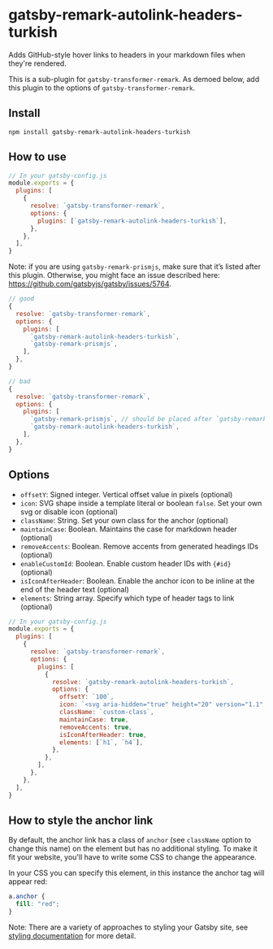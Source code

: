 # gatsby-remark-autolink-headers-turkish

Adds GitHub-style hover links to headers in your markdown files when they're rendered.

This is a sub-plugin for `gatsby-transformer-remark`. As demoed below, add this plugin to the options of `gatsby-transformer-remark`.

## Install

`npm install gatsby-remark-autolink-headers-turkish`

## How to use

```javascript
// In your gatsby-config.js
module.exports = {
  plugins: [
    {
      resolve: `gatsby-transformer-remark`,
      options: {
        plugins: [`gatsby-remark-autolink-headers-turkish`],
      },
    },
  ],
}
```

Note: if you are using `gatsby-remark-prismjs`, make sure that it’s listed after this plugin. Otherwise, you might face an issue described here: https://github.com/gatsbyjs/gatsby/issues/5764.

```javascript
// good
{
  resolve: `gatsby-transformer-remark`,
  options: {
    plugins: [
      `gatsby-remark-autolink-headers-turkish`,
      `gatsby-remark-prismjs`,
    ],
  },
}

// bad
{
  resolve: `gatsby-transformer-remark`,
  options: {
    plugins: [
      `gatsby-remark-prismjs`, // should be placed after `gatsby-remark-autolink-headers`
      `gatsby-remark-autolink-headers-turkish`,
    ],
  },
}
```

## Options

- `offsetY`: Signed integer. Vertical offset value in pixels (optional)
- `icon`: SVG shape inside a template literal or boolean `false`. Set your own svg or disable icon (optional)
- `className`: String. Set your own class for the anchor (optional)
- `maintainCase`: Boolean. Maintains the case for markdown header (optional)
- `removeAccents`: Boolean. Remove accents from generated headings IDs (optional)
- `enableCustomId`: Boolean. Enable custom header IDs with `{#id}` (optional)
- `isIconAfterHeader`: Boolean. Enable the anchor icon to be inline at the end of the header text (optional)
- `elements`: String array. Specify which type of header tags to link (optional)

```javascript
// In your gatsby-config.js
module.exports = {
  plugins: [
    {
      resolve: `gatsby-transformer-remark`,
      options: {
        plugins: [
          {
            resolve: `gatsby-remark-autolink-headers-turkish`,
            options: {
              offsetY: `100`,
              icon: `<svg aria-hidden="true" height="20" version="1.1" viewBox="0 0 16 16" width="20"><path fill-rule="evenodd" d="M4 9h1v1H4c-1.5 0-3-1.69-3-3.5S2.55 3 4 3h4c1.45 0 3 1.69 3 3.5 0 1.41-.91 2.72-2 3.25V8.59c.58-.45 1-1.27 1-2.09C10 5.22 8.98 4 8 4H4c-.98 0-2 1.22-2 2.5S3 9 4 9zm9-3h-1v1h1c1 0 2 1.22 2 2.5S13.98 12 13 12H9c-.98 0-2-1.22-2-2.5 0-.83.42-1.64 1-2.09V6.25c-1.09.53-2 1.84-2 3.25C6 11.31 7.55 13 9 13h4c1.45 0 3-1.69 3-3.5S14.5 6 13 6z"></path></svg>`,
              className: `custom-class`,
              maintainCase: true,
              removeAccents: true,
              isIconAfterHeader: true,
              elements: [`h1`, `h4`],
            },
          },
        ],
      },
    },
  ],
}
```

## How to style the anchor link

By default, the anchor link has a class of `anchor` (see `className` option to change this name) on the element but has no additional styling. To make it fit your website, you'll have to write some CSS to change the appearance.

In your CSS you can specify this element, in this instance the anchor tag will appear red:

```css
a.anchor {
  fill: "red";
}
```

Note: There are a variety of approaches to styling your Gatsby site, see [styling documentation](https://www.gatsbyjs.com/docs/styling/) for more detail.
